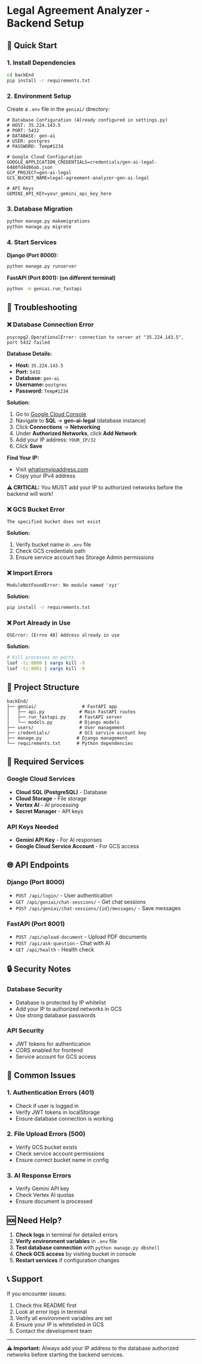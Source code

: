 # Legal Agreement Analyzer - Backend Setup

## 🚀 Quick Start

### 1. Install Dependencies
```bash
cd backEnd
pip install -r requirements.txt
```

### 2. Environment Setup
Create a `.env` file in the `geniai/` directory:
```env
# Database Configuration (Already configured in settings.py)
# HOST: 35.224.143.5
# PORT: 5432
# DATABASE: gen-ai
# USER: postgres
# PASSWORD: Temp#1234

# Google Cloud Configuration
GOOGLE_APPLICATION_CREDENTIALS=credentials/gen-ai-legal-6480fd4d86ab.json
GCP_PROJECT=gen-ai-legal
GCS_BUCKET_NAME=legal-agreement-analyzer-gen-ai-legal

# API Keys
GEMINI_API_KEY=your_gemini_api_key_here
```

### 3. Database Migration
```bash
python manage.py makemigrations
python manage.py migrate
```

### 4. Start Services

**Django (Port 8000):**
```bash
python manage.py runserver
```

**FastAPI (Port 8001): (on different terminal)** 
```bash
python -m geniai.run_fastapi
```

## 🔧 Troubleshooting

### ❌ Database Connection Error
```
psycopg2.OperationalError: connection to server at "35.224.143.5", port 5432 failed
```

**Database Details:**
- **Host:** `35.224.143.5`
- **Port:** `5432`
- **Database:** `gen-ai`
- **Username:** `postgres`
- **Password:** `Temp#1234`

**Solution:**
1. Go to [Google Cloud Console](https://console.cloud.google.com/)
2. Navigate to **SQL** → **gen-ai-legal** (database instance)
3. Click **Connections** → **Networking**
4. Under **Authorized Networks**, click **Add Network**
5. Add your IP address: `YOUR_IP/32`
6. Click **Save**

**Find Your IP:**
- Visit [whatismyipaddress.com](https://whatismyipaddress.com/)
- Copy your IPv4 address

**⚠️ CRITICAL:** You MUST add your IP to authorized networks before the backend will work!

### ❌ GCS Bucket Error
```
The specified bucket does not exist
```

**Solution:**
1. Verify bucket name in `.env` file
2. Check GCS credentials path
3. Ensure service account has Storage Admin permissions

### ❌ Import Errors
```
ModuleNotFoundError: No module named 'xyz'
```

**Solution:**
```bash
pip install -r requirements.txt
```

### ❌ Port Already in Use
```
OSError: [Errno 48] Address already in use
```

**Solution:**
```bash
# Kill processes on ports
lsof -ti:8000 | xargs kill -9
lsof -ti:8001 | xargs kill -9
```

## 📁 Project Structure
```
backEnd/
├── geniai/                 # FastAPI app
│   ├── api.py             # Main FastAPI routes
│   ├── run_fastapi.py     # FastAPI server
│   └── models.py          # Django models
├── users/                 # User management
├── credentials/           # GCS service account key
├── manage.py             # Django management
└── requirements.txt      # Python dependencies
```

## 🔑 Required Services

### Google Cloud Services
- **Cloud SQL (PostgreSQL)** - Database
- **Cloud Storage** - File storage
- **Vertex AI** - AI processing
- **Secret Manager** - API keys

### API Keys Needed
- **Gemini API Key** - For AI responses
- **Google Cloud Service Account** - For GCS access

## 🌐 API Endpoints

### Django (Port 8000)
- `POST /api/login/` - User authentication
- `GET /api/geniai/chat-sessions/` - Get chat sessions
- `POST /api/geniai/chat-sessions/{id}/messages/` - Save messages

### FastAPI (Port 8001)
- `POST /api/upload-document` - Upload PDF documents
- `POST /api/ask-question` - Chat with AI
- `GET /api/health` - Health check

## 🔒 Security Notes

### Database Security
- Database is protected by IP whitelist
- Add your IP to authorized networks in GCS
- Use strong database passwords

### API Security
- JWT tokens for authentication
- CORS enabled for frontend
- Service account for GCS access

## 📝 Common Issues

### 1. Authentication Errors (401)
- Check if user is logged in
- Verify JWT tokens in localStorage
- Ensure database connection is working

### 2. File Upload Errors (500)
- Verify GCS bucket exists
- Check service account permissions
- Ensure correct bucket name in config

### 3. AI Response Errors
- Verify Gemini API key
- Check Vertex AI quotas
- Ensure document is processed

## 🆘 Need Help?

1. **Check logs** in terminal for detailed errors
2. **Verify environment variables** in `.env` file
3. **Test database connection** with `python manage.py dbshell`
4. **Check GCS access** by visiting bucket in console
5. **Restart services** if configuration changes

## 📞 Support

If you encounter issues:
1. Check this README first
2. Look at error logs in terminal
3. Verify all environment variables are set
4. Ensure your IP is whitelisted in GCS
5. Contact the development team

---

**⚠️ Important:** Always add your IP address to the database authorized networks before starting the backend services.